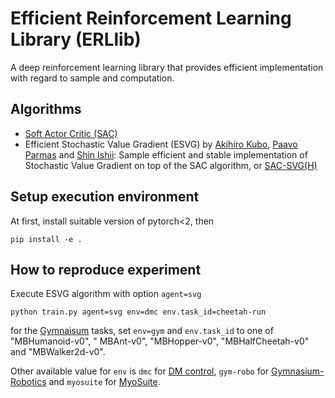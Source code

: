 # Efficient Reinforcement Learning Library (ERLlib)

A deep reinforcement learning library that provides efficient implementation with regard
to sample and computation.

## Algorithms

- [Soft Actor Critic (SAC)](https://arxiv.org/abs/1812.05905)
- Efficient Stochastic Value Gradient (ESVG)
  by [Akihiro Kubo](https://scholar.google.com/citations?user=qVpVG6gAAAAJ&hl=en), [Paavo Parmas](https://scholar.google.com/citations?user=IXbKCUYAAAAJ&hl=en&oi=sra)
  and [Shin Ishii](https://scholar.google.com/citations?user=b-EbgD4AAAAJ&hl=en&oi=sra):
  Sample efficient and stable implementation
  of Stochastic Value Gradient on top of the SAC algorithm,
  or [SAC-SVG(H)](https://proceedings.mlr.press/v144/amos21a.html)

## Setup execution environment

At first, install suitable version of pytorch<2, then

```shell
pip install -e .
```

## How to reproduce experiment

Execute ESVG algorithm with option `agent=svg`

```shell 
python train.py agent=svg env=dmc env.task_id=cheetah-run
```

for the [Gymnaisum](https://gymnasium.farama.org/) tasks, set `env=gym`
and `env.task_id` to one of "MBHumanoid-v0", "
MBAnt-v0", "MBHopper-v0", "MBHalfCheetah-v0" and "MBWalker2d-v0".

Other available value for `env` is `dmc`
for [DM control](https://github.com/google-deepmind/dm_control), `gym-robo`
for [Gymnasium-Robotics](https://github.com/Farama-Foundation/Gymnasium-Robotics)
and `myosuite` for [MyoSuite](https://github.com/MyoHub/myosuite).